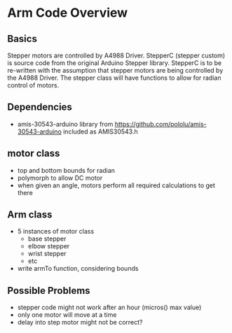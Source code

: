 Arm Code Overview
=================

Basics
-----------
Stepper motors are controlled by A4988 Driver.
StepperC (stepper custom) is source code from the original Arduino Stepper library. StepperC is to be re-written with the assumption that stepper motors are being controlled by the A4988 Driver. The stepper class will have functions to allow for radian control of motors.

Dependencies
------------
- amis-30543-arduino library from https://github.com/pololu/amis-30543-arduino included as AMIS30543.h

motor class
-----------
- top and bottom bounds for radian
- polymorph to allow DC motor
- when given an angle, motors perform all required calculations to get there


Arm class
----------
- 5 instances of motor class
  - base stepper
  - elbow stepper
  - wrist stepper
  - etc
- write armTo function, considering bounds


Possible Problems
------------------
- stepper code might not work after an hour (micros() max value)
- only one motor will move at a time
- delay into step motor might not be correct?
